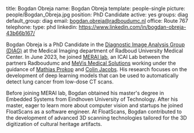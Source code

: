title: Bogdan Obreja
name: Bogdan Obreja
template: people-single
picture: people/Bogdan_Obreja.jpg
position: PhD Candidate
active: yes
groups: diag
default_group: diag
email: bogdan.obreja@radboudumc.nl
office: Route 767
telephone:
type: phd
linkedin: https://www.linkedin.com/in/bogdan-obreja-43b66b167/

Bogdan Obreja is a PhD Candidate in the [Diagnostic Image Analysis Group (DIAG)](https://www.diagnijmegen.nl/) at the Medical Imaging department of Radboud University Medical Center. In June 2023, he joined [MERAI lab](https://www.diagnijmegen.nl/projects/merai/), an ICAI Lab between the partners Radboudumc and [MeVis Medical Solutions](https://www.mevis.de) working under the guidance of [Mathias Prokop](https://www.diagnijmegen.nl/people/mathias-prokop/) and [Colin Jacobs](https://www.diagnijmegen.nl/people/colin-jacobs/). His research focuses on the development of deep learning models that can be used to automatically detect lung cancer from low-dose CT scans.

Before joining MERAI lab, Bogdan obtained his master's degree in Embedded Systems from Eindhoven University of Technology. After his master, eager to learn more about computer vision and startups he joined FloatScans as a software engineer. At FloatScans, Bogdan contributed to the development of advanced 3D scanning technologies tailored for the 3D digitization of cultural heritage artifacts.
